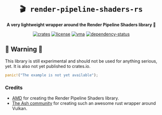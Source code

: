 <!-- markdownlint-disable-file MD041 -->
<!-- markdownlint-disable-file MD033 -->

<div align="center">

# `🎬 render-pipeline-shaders-rs`

**A very lightweight wrapper around the Render Pipeline Shaders library 🦀**

[![crates][crates-badge]][crates-url]
[![license][license-badge]][license-url]
[![vma][vma-badge]][vma-url]
[![dependency-status][dependency-badge]][dependency-url]

[crates-badge]: https://img.shields.io/crates/v/render-pipeline-shaders.svg
[crates-url]: https://crates.io/crates/render-pipeline-shaders

[license-badge]: https://img.shields.io/badge/License-MIT/Apache_2.0-blue.svg
[license-url]: LICENSE-MIT

[vma-badge]: https://img.shields.io/badge/Render%20Pipeline%20Shaders-1.0%20Beta-orange
[vma-url]: https://github.com/GPUOpen-LibrariesAndSDKs/RenderPipelineShaders

[dependency-badge]: https://deps.rs/repo/github/projectkml/render-pipeline-shaders-rs/status.svg
[dependency-url]: https://deps.rs/repo/github/projectkml/render-pipeline-shaders-rs

</div>

## 🚨 Warning 🚨

This library is still experimental and should not be used for anything serious, yet. It is also not yet published to crates.io.

```Rust
panic!("The example is not yet available");
```

### Credits
* [AMD](https://gpuopen.com/learn/rps_1_0/) for creating the Render Pipeline Shaders library.
* [The Ash community](https://github.com/ash-rs/ash) for creating such an awesome rust wrapper around Vulkan.